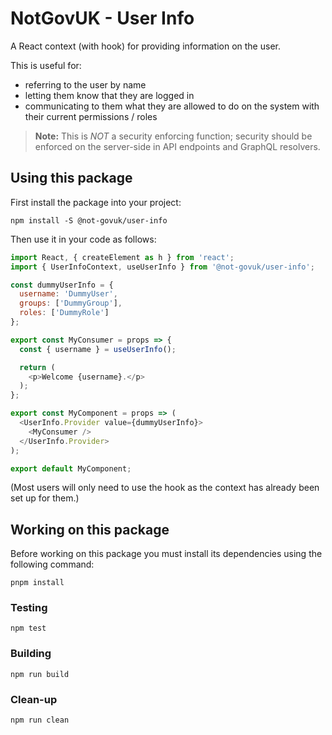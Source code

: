 NotGovUK - User Info
====================

A React context (with hook) for providing information on the user.

This is useful for:
- referring to the user by name
- letting them know that they are logged in
- communicating to them what they are allowed to do on the system with
  their current permissions / roles

> **Note:** This is _NOT_ a security enforcing function; security should
>           be enforced on the server-side in API endpoints and GraphQL
>           resolvers.


Using this package
------------------

First install the package into your project:

```shell
npm install -S @not-govuk/user-info
```

Then use it in your code as follows:

```js
import React, { createElement as h } from 'react';
import { UserInfoContext, useUserInfo } from '@not-govuk/user-info';

const dummyUserInfo = {
  username: 'DummyUser',
  groups: ['DummyGroup'],
  roles: ['DummyRole']
};

export const MyConsumer = props => {
  const { username } = useUserInfo();

  return (
    <p>Welcome {username}.</p>
  );
};

export const MyComponent = props => (
  <UserInfo.Provider value={dummyUserInfo}>
    <MyConsumer />
  </UserInfo.Provider>
);

export default MyComponent;
```

(Most users will only need to use the hook as the context has already
been set up for them.)


Working on this package
-----------------------

Before working on this package you must install its dependencies using
the following command:

```shell
pnpm install
```


### Testing

```shell
npm test
```


### Building

```shell
npm run build
```


### Clean-up

```shell
npm run clean
```

